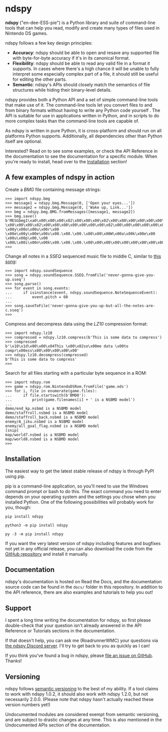 ndspy
=====

**ndspy** ("en-dee-ESS-pie") is a Python library and suite of command-line
tools that can help you read, modify and create many types of files used in
Nintendo DS games.

ndspy follows a few key design principles:

-   **Accuracy**: ndspy should be able to open and resave any supported file
    with byte-for-byte accuracy if it's in its canonical format.
-   **Flexibility**: ndspy should be able to read any valid file in a format it
    supports. In cases where there's a high chance it will be unable to fully
    interpret some especially complex part of a file, it should still be useful
    for editing the other parts.
-   **Semantic**: ndspy's APIs should closely match the semantics of file
    structures while hiding their binary-level details.

ndspy provides both a Python API and a set of simple command-line tools that
make use of it. The command-line tools let you convert files to and from binary
formats without having to write any Python code yourself . The API is
suitable for use in applications written in Python, and in scripts to do more
complex tasks than the command-line tools are capable of.

As ndspy is written in pure Python, it is cross-platform and should run on all
platforms Python supports. Additionally, all dependencies other than Python
itself are optional.

Interested? Read on to see some examples, or check the API Reference in the
documentation to see the documentation for a specific module. When you're ready
to install, head over to the [Installation](#installation) section!



A few examples of ndspy in action
---------------------------------

Create a *BMG* file containing message strings:

    >>> import ndspy.bmg
    >>> message1 = ndspy.bmg.Message(0, ['Open your eyes...'])
    >>> message2 = ndspy.bmg.Message(0, ['Wake up, Link...'])
    >>> bmg = ndspy.bmg.BMG.fromMessages([message1, message2])
    >>> bmg.save()
    b'MESGbmg1\xa0\x00\x00\x00\x02\x00\x00\x00\x02\x00\x00\x00\x00\x00\x00\x00\x00\x00\x00\x00\x00\x00\x00\x00INF1 \x00\x00\x00\x02\x00\x08\x00\x00\x00\x00\x00\x02\x00\x00\x00\x00\x00\x00\x00&\x00\x00\x00\x00\x00\x00\x00DAT1`\x00\x00\x00\x00\x00O\x00p\x00e\x00n\x00 \x00y\x00o\x00u\x00r\x00 \x00e\x00y\x00e\x00s\x00.\x00.\x00.\x00\x00\x00W\x00a\x00k\x00e\x00 \x00u\x00p\x00,\x00 \x00L\x00i\x00n\x00k\x00.\x00.\x00.\x00\x00\x00\x00\x00\x00\x00\x00\x00\x00\x00\x00\x00\x00\x00\x00\x00\x00\x00'
    >>>

Change all notes in a *SSEQ* sequenced music file to middle C, similar to [this
song](https://youtu.be/cSAp9sBzPbc):

    >>> import ndspy.soundSequence
    >>> song = ndspy.soundSequence.SSEQ.fromFile('never-gonna-give-you-up.sseq')
    >>> song.parse()
    >>> for event in song.events:
    ...     if isinstance(event, ndspy.soundSequence.NoteSequenceEvent):
    ...         event.pitch = 60
    ...
    >>> song.saveToFile('never-gonna-give-you-up-but-all-the-notes-are-c.sseq')
    >>>

Compress and decompress data using the *LZ10* compression format:

    >>> import ndspy.lz10
    >>> compressed = ndspy.lz10.compress(b'This is some data to compress')
    >>> compressed
    b'\x10\x1d\x00\x00\x04This \x00\x02so\x00me data \x00to compr\x00ess\x00\x00\x00\x00\x00'
    >>> ndspy.lz10.decompress(compressed)
    b'This is some data to compress'
    >>>

Search for all files starting with a particular byte sequence in a ROM:

    >>> import ndspy.rom
    >>> game = ndspy.rom.NintendoDSRom.fromFile('game.nds')
    >>> for i, file in enumerate(game.files):
    ...     if file.startswith(b'BMD0'):
    ...         print(game.filenames[i] + ' is a NSBMD model')
    ...
    demo/end_kp.nsbmd is a NSBMD model
    demo/staffroll.nsbmd is a NSBMD model
    demo/staffroll_back.nsbmd is a NSBMD model
    enemy/A_jiku.nsbmd is a NSBMD model
    enemy/all_goal_flag.nsbmd is a NSBMD model
    [snip]
    map/world7.nsbmd is a NSBMD model
    map/world8.nsbmd is a NSBMD model
    >>>


<a name="installation"></a>
Installation
------------

The easiest way to get the latest stable release of ndspy is through PyPI using
pip.

pip is a command-line application, so you'll need to use the Windows command
prompt or bash to do this. The exact command you need to enter depends on your
operating system and the settings you chose when you installed Python. One of
the following possibilities will probably work for you, though:

    pip install ndspy

    python3 -m pip install ndspy

    py -3 -m pip install ndspy

If you want the very latest version of ndspy including features and bugfixes
not yet in any official release, you can also download the code from the
[GitHub repository](https://github.com/RoadrunnerWMC/ndspy) and install it
manually.


Documentation
-------------

ndspy's documentation is hosted on Read the Docs, and the documentation source
code can be found in the ``docs/`` folder in this repository. In addition to
the API reference, there are also examples and tutorials to help you out!


Support
-------

I spent a long time writing the documentation for ndspy, so first please
double-check that your question isn't already answered in the API Reference or
Tutorials sections in the documentation.

If that doesn't help, you can ask me (RoadrunnerWMC) your questions via [the
ndspy Discord server](https://discord.gg/RQhxAxw). I'll try to get back to
you as quickly as I can!

If you think you've found a bug in ndspy, please [file an issue on
GitHub](https://github.com/RoadrunnerWMC/ndspy/issues/new). Thanks!


Versioning
----------

ndspy follows [semantic versioning](https://semver.org/) to the best of my
ability. If a tool claims to work with ndspy 1.0.2, it should also work with
ndspy 1.2.0, but not necessarily 2.0.0. (Please note that ndspy hasn't actually
reached these version numbers yet!)

Undocumented modules are considered exempt from semantic versioning, and are
subject to drastic changes at any time. This is also mentioned in the
Undocumented APIs section of the documentation.
